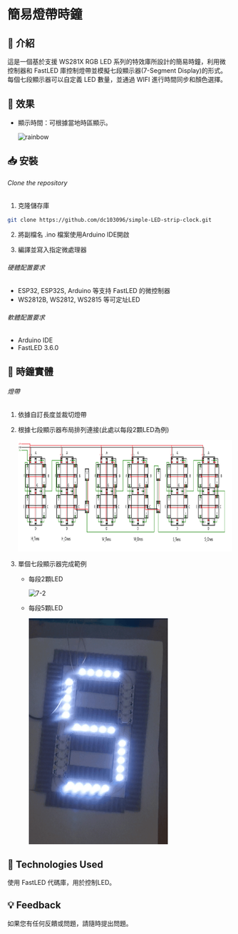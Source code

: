 # 簡易燈帶時鐘

## 🚀 介紹
這是一個基於支援 WS281X RGB LED 系列的特效庫所設計的簡易時鐘，利用微控制器和 FastLED 庫控制燈帶並模擬七段顯示器(7-Segment Display)的形式。每個七段顯示器可以自定義 LED 數量，並通過 WIFI 進行時間同步和顏色選擇。

## 🌟 效果

- 顯示時間：可根據當地時區顯示。

  <img src="./gif/clock.gif" alt="rainbow" width="393" height="227">

## 📥 安裝

###### Clone the repository

1. 克隆儲存庫
```sh
git clone https://github.com/dc103096/simple-LED-strip-clock.git
```
2. 將副檔名 .ino 檔案使用Arduino IDE開啟

3. 編譯並寫入指定微處理器

###### 硬體配置要求

- ESP32, ESP32S, Arduino 等支持 FastLED 的微控制器
- WS2812B, WS2812, WS2815 等可定址LED

###### 軟體配置要求

- Arduino IDE
- FastLED 3.6.0

## 🔧 時鐘實體

###### 燈帶

1. 依據自訂長度並裁切燈帶

2. 根據七段顯示器布局排列連接(此處以每段2顆LED為例)

    <img src="./img/7ALL.png" alt="7" width="884" height="250">
3. 單個七段顯示器完成範例
    - 每段2顆LED

      <img src="./gif/7-2.gif" alt="7-2" width="288" height="410">
    - 每段5顆LED

      <img src="./gif/7-5.gif" alt="7-5" width="312" height="507">

## 🤖 Technologies Used

使用 FastLED 代碼庫，用於控制LED。

## 💡 Feedback

如果您有任何反饋或問題，請隨時提出問題。

